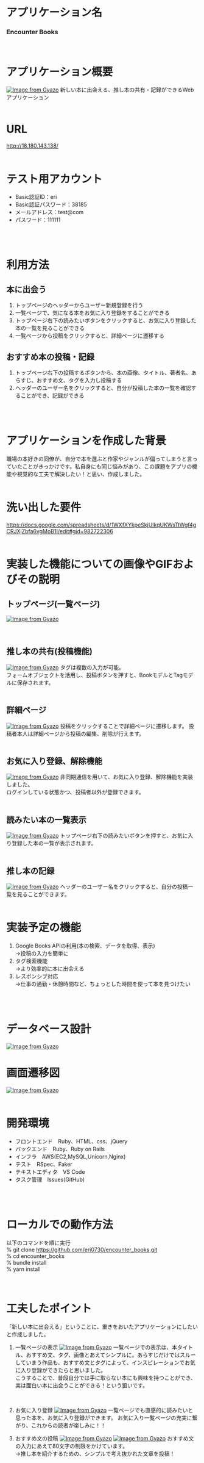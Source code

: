 # アプリケーション名
### Encounter Books
<br>

# アプリケーション概要
[![Image from Gyazo](https://i.gyazo.com/d84966c98f90112970cde6c61fc0d9eb.jpg)](https://gyazo.com/d84966c98f90112970cde6c61fc0d9eb)
新しい本に出会える、推し本の共有・記録ができるWebアプリケーション
<br>
<br>

# URL
http://18.180.143.138/
<br>
<br>

# テスト用アカウント
- Basic認証ID：eri
- Basic認証パスワード：38185
- メールアドレス：test@com
- パスワード：111111
<br>
<br>

# 利用方法
## 本に出会う
1. トップページのヘッダーからユーザー新規登録を行う
2. 一覧ページで、気になる本をお気に入り登録をすることができる
3. トップページ右下の読みたいボタンをクリックすると、お気に入り登録した本の一覧を見ることができる
4. 一覧ページから投稿をクリックすると、詳細ページに遷移する

## おすすめ本の投稿・記録
1. トップページ右下の投稿するボタンから、本の画像、タイトル、著者名、あらすじ、おすすめ文、タグを入力し投稿する
2. ヘッダーのユーザー名をクリックすると、自分が投稿した本の一覧を確認することができ、記録ができる
<br>
<br>

# アプリケーションを作成した背景
職場の本好きの同僚が、自分で本を選ぶと作家やジャンルが偏ってしまうと言っていたことがきっかけです。私自身にも同じ悩みがあり、この課題をアプリの機能や視覚的な工夫で解決したい！と思い、作成しました。
<br>
<br>

# 洗い出した要件
https://docs.google.com/spreadsheets/d/1WXfXYkpeSkjUIkqUKWsTtWgf4gCRJXjZbfa6vgMoB1I/edit#gid=982722306
<br>
<br>

# 実装した機能についての画像やGIFおよびその説明
## トップページ(一覧ページ)
[![Image from Gyazo](https://i.gyazo.com/6eb660a8cd458b27216decdb5ea0e8fa.jpg)](https://gyazo.com/6eb660a8cd458b27216decdb5ea0e8fa)

<br>

## 推し本の共有(投稿機能)
[![Image from Gyazo](https://i.gyazo.com/2656b0549e60d8b06e891c0a1738df18.png)](https://gyazo.com/2656b0549e60d8b06e891c0a1738df18)
タグは複数の入力が可能。<br>
フォームオブジェクトを活用し、投稿ボタンを押すと、BookモデルとTagモデルに保存されます。
<br>
<br>

## 詳細ページ
[![Image from Gyazo](https://i.gyazo.com/79aac1c6196aef91f78b66d922b7228d.gif)](https://gyazo.com/79aac1c6196aef91f78b66d922b7228d)
投稿をクリックすることで詳細ページに遷移します。
投稿者本人は詳細ページから投稿の編集、削除が行えます。
<br>
<br>

## お気に入り登録、解除機能
[![Image from Gyazo](https://i.gyazo.com/a47a81c349ca965df66571fde2022f2a.gif)](https://gyazo.com/a47a81c349ca965df66571fde2022f2a)
非同期通信を用いて、お気に入り登録、解除機能を実装しました。<br>
ログインしている状態かつ、投稿者以外が登録できます。
<br>
<br>

## 読みたい本の一覧表示
[![Image from Gyazo](https://i.gyazo.com/d83c38b888823d789c030aa0812c122e.jpg)](https://gyazo.com/d83c38b888823d789c030aa0812c122e)
トップページ右下の読みたいボタンを押すと、お気に入り登録した本の一覧が表示されます。
<br>
<br>

## 推し本の記録
[![Image from Gyazo](https://i.gyazo.com/adefbf1d6557f4e5242e4f20f14ec9e6.gif)](https://gyazo.com/adefbf1d6557f4e5242e4f20f14ec9e6)
ヘッダーのユーザー名をクリックすると、自分の投稿一覧を見ることができます。
<br>
<br>

# 実装予定の機能
1. Google Books APIの利用(本の検索、データを取得、表示)<br>
→投稿の入力を簡単に
2. タグ検索機能<br>
→より効率的に本に出会える
3. レスポンシブ対応<br>
→仕事の通勤・休憩時間など、ちょっとした時間を使って本を見つけたい
<br>
<br>

# データベース設計
[![Image from Gyazo](https://i.gyazo.com/1e2328ccd5e890c6cf77e6553b601cdf.png)](https://gyazo.com/1e2328ccd5e890c6cf77e6553b601cdf)
# 画面遷移図
[![Image from Gyazo](https://i.gyazo.com/fb23057b15e3a44c04dc4f17e7802124.png)](https://gyazo.com/fb23057b15e3a44c04dc4f17e7802124)
<br>
<br>

# 開発環境
- フロントエンド　Ruby、HTML、css、jQuery
- バックエンド　Ruby、Ruby on Rails
- インフラ　AWS(EC2,MySQL,Unicorn,Nginx)
- テスト　RSpec、Faker
- テキストエディタ　VS Code
- タスク管理　lssues(GitHub)
<br>
<br>

# ローカルでの動作方法
以下のコマンドを順に実行<br>
% git clone https://github.com/eri0730/encounter_books.git<br>
% cd encounter_books<br>
% bundle install<br>
% yarn install<br>
<br>
<br>

# 工夫したポイント
「新しい本に出会える」ということに、重きをおいたアプリケーションにしたいと作成しました。<br>
1. 一覧ページの表示
[![Image from Gyazo](https://i.gyazo.com/ed0e80d976e6956657fb09c2a53164a1.jpg)](https://gyazo.com/ed0e80d976e6956657fb09c2a53164a1)
一覧ページでの表示は、本タイトル、おすすめ文、タグ、画像とあえてシンプルに。あらすじだけではスルーしていまう作品も、おすすめ文とタグによって、インスピレーションでお気に入り登録ができたらと思いました。<br>
こうすることで、普段自分では手に取らない本にも興味を持つことができ、実は面白い本に出会うことができる！という狙いです。<br>
<br>

2. お気に入り登録
[![Image from Gyazo](https://i.gyazo.com/be8a3f9157b86568d614d0891dedd67b.gif)](https://gyazo.com/be8a3f9157b86568d614d0891dedd67b)
一覧ページでも直感的に読みたいと思った本を、お気に入り登録ができます。
お気に入り一覧ページの充実に繋がり、これからの読者が楽しみに！！

3. おすすめ文の投稿
[![Image from Gyazo](https://i.gyazo.com/3ea7ecd51b7e3f42121e31b7f285603f.png)](https://gyazo.com/3ea7ecd51b7e3f42121e31b7f285603f)
[![Image from Gyazo](https://i.gyazo.com/65a818d95c564549553e69e542552d7b.png)](https://gyazo.com/65a818d95c564549553e69e542552d7b)
おすすめ文の入力にあえて80文字の制限をかけています。<br>
→推し本を紹介するための、シンプルで考え抜かれた文章を投稿！<br>
<br>




<!-- # テーブル設計

## users テーブル

| Column             | Type   | Options                   |
| ------------------ | ------ | ------------------------- |
| nickname           | string | null:false                |
| email              | string | null: false, unique: true |
| encrypted_password | string | null: false               |
  
### Association

- has_many :books
- has_many :favorites
- has_many :favorite_books, through: :favorites, source: :book



## books テーブル

| Column           | Type       | Options                        |
| ---------------- | ---------- | ------------------------------ |
| title            | string     | null: false                    |
| author           | string     | null: false                    |
| summary          | text       | null: false                    |
| recommend        | text       | null: false                    |
| user             | references | null: false, foreign_key: true |

### Association

- belongs_to :user
- has_many :book_tag_relations, dependent: :destroy
- has_many :tags, through: :book_tag_relations, dependent: :destroy
- has_many :favorites, dependent: :destroy



## tags テーブル

| Column    | Type       | Options                        |
| --------- | ---------- | ------------------------------ |
| tag_name  | string     | null: false, uniqueness: true  |

### Association

- has_many :book_tag_relations
- has_many :books, through: :book_tag_relations



## book_tag_relations テーブル

| Column           | Type       | Options                        |
| ---------------- | ---------- | ------------------------------ |
| book             | references | foreign_key: true              |
| tag              | references | foreign_key: true              |

### Association

- belongs_to :book
- belongs_to :tag



## favoritesテーブル

| Column         | Type       | Options                        |
| -------------- | ---------- | ------------------------------ |
| user           | references | null: false, foreign_key: true |
| book           | references | null: false, foreign_key: true |

<!-- add_index :favorites, [:user_id, :book_id], unique: true  # 同じユーザが2回お気に入りできないようにする -->    

<!-- ### Association

- belongs_to :user
- belongs_to :book --> 
